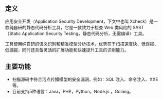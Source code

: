 ## 定义
应用安全开发（Application Security Development，下文中也叫 Xcheck）是一款纯自研的静态代码分析工具，它是一款致力于检查 Web 类风险的 SAST（Static Application Security Testing，静态代码分析，无需编译）工具。

工具使用纯自研的语义识别和精准模型分析技术，优势在于扫描速度快、低误报、低漏报，同时还具备灵活的扩展功能和快速提升工具的识别能力。

## 主要功能
- 扫描源码中符合污点传播模型的安全漏洞，例如：SQL 注入、命令注入、XXE 等。
- 目前支持5种语言：Java，PHP，Python，Node.js ，Golang。
